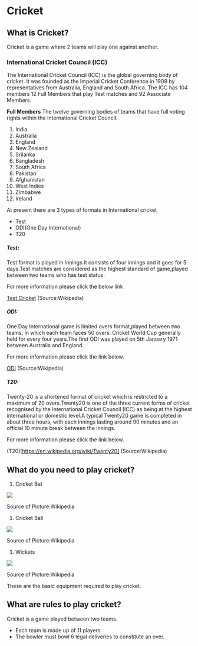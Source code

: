 #  Cricket 
## What is Cricket?

Cricket is a game where 2 teams will play one against another.

### International Cricket Council (ICC)

The International Cricket Council (ICC) is the global governing body of cricket. It was founded as the Imperial Cricket Conference in 1909 by representatives from Australia, England and South Africa. The ICC has 104 members 12 Full Members that play Test matches and 92 Associate Members.

**Full Members** The twelve governing bodies of teams that have full voting rights within the International Cricket Council.

1. India
1. Australia
1. England
1. New Zealand
1. Srilanka
1. Bangladesh
1. South Africa
1. Pakistan
1. Afghanistan
1. West Indies
1. Zimbabwe
1. Ireland

At present there are 3 types of formats in International cricket

- Test
- ODI(One Day International)
- T20

##### **Test:**
Test format is played in innings.It consists of four innings and it goes for 5 days.Test matches are considered as the highest standard of game,played between two teams who has test status.

For more information please click the below link

[Test Cricket](https://en.wikipedia.org/wiki/Test_cricket) (Source:Wikipedia)

##### **ODI:**
One Day International game is limited overs format,played between two teams, in which each team faces 50 overs. Cricket World Cup generally held for every four years.The first ODI was played on 5th January 1971 between Australia and England.

For more information please click the link below.

[ODI](https://en.wikipedia.org/wiki/One_Day_International) (Source:Wikipedia)

##### **T20:**
Twenty-20 is a shortened format of cricket which is restricted to a maximum of 20 overs.Twenty20 is one of the three current forms of cricket recognised by the International Cricket Council (ICC) as being at the highest international or domestic level.A typical Twenty20 game is completed in about three hours, with each innings lasting around 90 minutes and an official 10 minute break between the innings.

For more information please click the link below.

(T20)[https://en.wikipedia.org/wiki/Twenty20] (Source:Wikipedia)

##  What do you need to play cricket? 
1. Cricket Bat

![](https://upload.wikimedia.org/wikipedia/commons/thumb/c/c6/A_modern_Cricket_bat_%28back_view%29.jpg/800px-A_modern_Cricket_bat_%28back_view%29.jpg)

Source of Picture:Wikipedia

1. Cricket Ball

![](https://upload.wikimedia.org/wikipedia/commons/thumb/f/f5/A_Cricket_ball.jpg/800px-A_Cricket_ball.jpg)

Source of Picture:Wikipedia

1. Wickets

![](https://upload.wikimedia.org/wikipedia/commons/1/17/Wicket.jpg)

Source of Picture:Wikipedia

These are the basic equipment required to play cricket.

## What are rules to play cricket?

Cricket is a game played between two teams.

- Each team is made up of 11 players.
- The bowler must bowl 6 legal deliveries to constitute an over.






